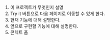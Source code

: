 1. 이 프로젝트가 무엇인지 설명
2. Try it 버튼으로 다음 페이지로 이동할 수 있게 한다.
3. 현재 기능에 대해 설명한다.
4. 앞으로 구현할 기능에 대해 설명한다.
5. 콘텍트 폼